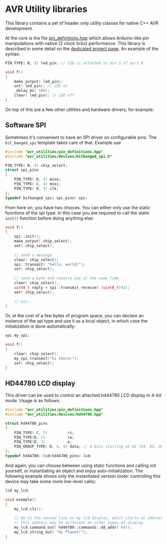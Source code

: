 AVR Utility libraries
=====================

This library contains a set of header only utility classes for native C++ AVR development.

At the core is the file [pin_definitions.hpp](https://github.com/DannyHavenith/avr_utilities/blob/master/avr_utilities/pin_definitions.hpp) which allows Arduino-like pin manipulations with native (2 clock ticks) performance. This library is described in some detail on the [dedicated project page](http://rurandom.org/justintime/index.php?title=Arduino-like_pin_definitions_in_C%2B%2B). An example of the syntax:


```C++
PIN_TYPE( B, 5) led_pin; // LED is attached to pin 5 of port B 

void f()
{
    make_output( led_pin);
    set( led_pin); // LED on
    _delay_ms( 500);
    clear( led_pin); // LED off
}
```

On top of this are a few other utilities and hardware drivers, for example:

Software SPI
------------

Sometimes it's convenient to have an SPI driver on configurable pins. The `bit_banged_spi` template takes care of that. Example use

```C++
#include "avr_utilities/pin_definitions.hpp"
#include "avr_utilities/devices/bitbanged_spi.h"

PIN_TYPE( B, 4) chip_select;
struct spi_pins
{
    PIN_TYPE( D, 4) miso;
    PIN_TYPE( C, 4) mosi;
    PIN_TYPE( D, 3) clk;
};
typedef bitbanged_spi< spi_pins> spi;
```

From here on, you have two choices. You can either only use the static functions of the spi type. In this case you are required to call the static `init()` function before doing anything else:

```C++
void f()
{
    spi::init();
    make_output( chip_select);
    set( chip_select);
    
    // send a message
    clear( chip_select);
    spi::transmit( "hello, world!");
    set( chip_select);
    
    // send a byte and receive one at the same time
    clear( chip_select);
    uint8_t reply = spi::transmit_receive( (uint8_t)42);
    set( chip_select);
    
    // etc..
}
```

Or, at the cost of a few bytes of program space, you can declare an instance of the spi type and use it as a local object, in which case the initialization is done automatically:

```C++
spi my_spi;

void f()
{
    clear( chip_select);
    my_spi.transmit("hi there!");
    set( chip_select);
}
```

HD44780 LCD display
-------------------

This driver can be used to control an attached hd44780 LCD display in 4-bit mode. Usage is as follows:

```C++
#include "avr_utilities/pin_definitions.hpp"
#include "avr_utilities/devices/hd44780.hpp"

struct hd44780_pins
{
    PIN_TYPE( C, 5)         rs;
    PIN_TYPE(D, 2)          rw;
    PIN_TYPE(D, 3)          e;
    PIN_GROUP_TYPE( D, 4, 4) data; // 4 bits starting at D4 (D4, D5, D6, D7) are the data lines.
};
typedef hd44780::lcd<hd44780_pins> lcd;

```

And again, you can choose between using static functions and calling init yourself, or instantiating an object and enjoy auto-initialization. The following example shows only the instantiated version (note: controlling this device may take some more low-level calls):

```C++
lcd my_lcd;

void example()
{
    my_lcd.cls();
    
    // Go to the second line on my lcd display, which starts at address 64.
    // This address may be different on other types of display.
    my_lcd.command_out( hd44780::commands::dd_addr( 64));
    my_lcd.string_out( "Hi Planet!");
}
```


